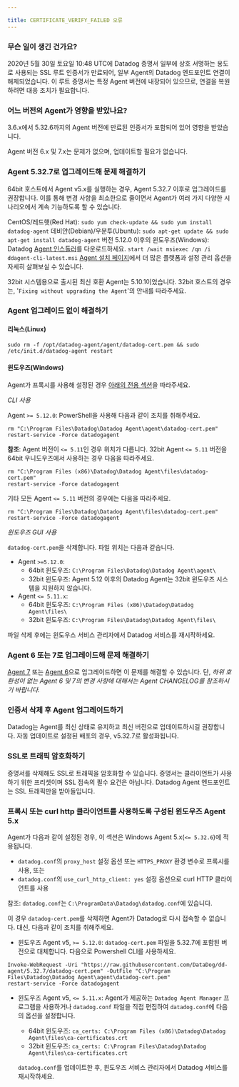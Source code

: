 ```yaml
---

title: CERTIFICATE_VERIFY_FAILED 오류
---
```


### 무슨 일이 생긴 건가요?

2020년 5월 30일 토요일 10:48 UTC에 Datadog 증명서 일부에 상호 서명하는 용도로 사용되는 SSL 루트 인증서가 만료되어, 일부 Agent의 Datadog 엔드포인트 연결이 해제되었습니다. 이 루트 증명서는 특정 Agent 버전에 내장되어 있으므로, 연결을 복원하려면 대응 조치가 필요합니다.

### 어느 버전의 Agent가 영향을 받았나요?

3.6.x에서 5.32.6까지의 Agent 버전에 만료된 인증서가 포함되어 있어 영향을 받았습니다.

Agent 버전 6.x 및 7.x는 문제가 없으며, 업데이트할 필요가 없습니다.

### Agent 5.32.7로 업그레이드해 문제 해결하기

64bit 호스트에서 Agent v5.x를 실행하는 경우, Agent 5.32.7 이후로 업그레이드를 권장합니다. 이를 통해 변경 사항을 최소한으로 줄이면서 Agent가 여러 가지 다양한 시나리오에서 계속 기능하도록 할 수 있습니다.

CentOS/레드햇(Red Hat): `sudo yum check-update && sudo yum install datadog-agent`
데비안(Debian)/우분투(Ubuntu): `sudo apt-get update && sudo apt-get install datadog-agent`
버전 5.12.0 이후의 윈도우즈(Windows): Datadog [Agent 인스톨러][1]를 다운로드하세요. `start /wait msiexec /qn /i ddagent-cli-latest.msi`
[Agent 설치 페이지][2]에서 더 많은 플랫폼과 설정 관리 옵션을 자세히 살펴보실 수 있습니다.

32bit 시스템용으로 출시된 최신 호환 Agent는 5.10.1이었습니다. 32bit 호스트의 경우는, '`Fixing without upgrading the Agent`'의 안내를 따라주세요.

### Agent 업그레이드 없이 해결하기

#### 리눅스(Linux)

```shell
sudo rm -f /opt/datadog-agent/agent/datadog-cert.pem && sudo /etc/init.d/datadog-agent restart
```

#### 윈도우즈(Windows)

Agent가 프록시를 사용해 설정된 경우 [아래의 전용 섹션](#windows-agent-5x-configured-to-use-a-proxy-or-the-curl-http-client)을 따라주세요.

*CLI 사용*

Agent `>= 5.12.0`: PowerShell을 사용해 다음과 같이 조치를 취해주세요.

```shell
rm "C:\Program Files\Datadog\Datadog Agent\agent\datadog-cert.pem"
restart-service -Force datadogagent
```

**참조**: Agent 버전이 `<= 5.11`인 경우 위치가 다릅니다.
32bit Agent `<= 5.11` 버전을 64bit 우니도우즈에서 사용하는 경우 다음을 따라주세요.

```shell
rm "C:\Program Files (x86)\Datadog\Datadog Agent\files\datadog-cert.pem"
restart-service -Force datadogagent
```

기타 모든 Agent `<= 5.11` 버전의 경우에는 다음을 따라주세요.

```shell
rm "C:\Program Files\Datadog\Datadog Agent\files\datadog-cert.pem"
restart-service -Force datadogagent
```

*윈도우즈 GUI 사용*

`datadog-cert.pem`을 삭제합니다. 파일 위치는 다음과 같습니다.

* Agent `>=5.12.0`:
  * 64bit 윈도우즈: `C:\Program Files\Datadog\Datadog Agent\agent\`
  * 32bit 윈도우즈: Agent 5.12 이후의 Datadog Agent는 32bit 윈도우즈 시스템을 지원하지 않습니다.
* Agent `<= 5.11.x`:
  * 64bit 윈도우즈: `C:\Program Files (x86)\Datadog\Datadog Agent\files\`
  * 32bit 윈도우즈: `C:\Program Files\Datadog\Datadog Agent\files\`

파일 삭제 후에는 윈도우스 서비스 관리자에서 Datadog 서비스를 재시작하세요.

### Agent 6 또는 7로 업그레이드해 문제 해결하기

[Agent 7][3] 또는 [Agent 6][4]으로 업그레이드하면 이 문제를 해결할 수 있습니다. 단, *하위 호환성이 없는 Agent 6 및 7의 변경 사항에 대해서는 Agent CHANGELOG를 참조하시기 바랍니다.*

### 인증서 삭제 후 Agent 업그레이드하기

Datadog는 Agent를 최신 상태로 유지하고 최신 버전으로 업데이트하시길 권장합니다. 자동 업데이트로 설정된 배포의 경우, v5.32.7로 활성화됩니다.

### SSL로 트래픽 암호화하기

증명서를 삭제해도 SSL로 트래픽을 암호화할 수 있습니다. 증명서는 클라이언트가 사용하기 위한 프리셋이며 SSL 접속의 필수 요건은 아닙니다. Datadog Agent 엔드포인트는 SSL 트래픽만을 받아들입니다.

### 프록시 또는 curl http 클라이언트를 사용하도록 구성된 윈도우즈 Agent 5.x

Agent가 다음과 같이 설정된 경우, 이 섹션은 Windows Agent 5.x(`<= 5.32.6`)에 적용됩니다.

* `datadog.conf`의 `proxy_host` 설정 옵션 또는 `HTTPS_PROXY` 환경 변수로 프록시를 사용, 또는
* `datadog.conf`의 `use_curl_http_client: yes` 설정 옵션으로 curl HTTP 클라이언트를 사용

참조: `datadog.conf`는 `C:\ProgramData\Datadog\datadog.conf`에 있습니다.

이 경우 `datadog-cert.pem`를 삭제하면 Agent가 Datadog로 다시 접속할 수 없습니다. 대신, 다음과 같이 조치를 취해주세요.

* 윈도우즈 Agent v5, `>= 5.12.0`: `datadog-cert.pem` 파일을 5.32.7에 포함된 버전으로 대체합니다. 다음으로 Powershell CLI를 사용하세요.

```shell
Invoke-WebRequest -Uri "https://raw.githubusercontent.com/DataDog/dd-agent/5.32.7/datadog-cert.pem" -OutFile "C:\Program Files\Datadog\Datadog Agent\agent\datadog-cert.pem"
restart-service -Force datadogagent
```

* 윈도우즈 Agent v5, `<= 5.11.x`: Agent가 제공하는 `Datadog Agent Manager` 프로그램을 사용하거나 `datadog.conf` 파일을 직접 편집하여 `datadog.conf`에 다음의 옵션을 설정합니다.
  * 64bit 윈도우즈: `ca_certs: C:\Program Files (x86)\Datadog\Datadog Agent\files\ca-certificates.crt`
  * 32bit 윈도우즈: `ca_certs: C:\Program Files\Datadog\Datadog Agent\files\ca-certificates.crt`

  `datadog.conf`를 업데이트한 후, 윈도우즈 서비스 관리자에서 Datadog 서비스를 재시작하세요.


[1]: https://s3.amazonaws.com/ddagent-windows-stable/ddagent-cli-latest.msi
[2]: https://app.datadoghq.com/account/settings?agent_version=5#agent
[3]: /ko/agent/versions/upgrade_to_agent_v7/?tab=linux#from-agent-v5-to-agent-v7
[4]: /ko/agent/versions/upgrade_to_agent_v6/?tab=linux

